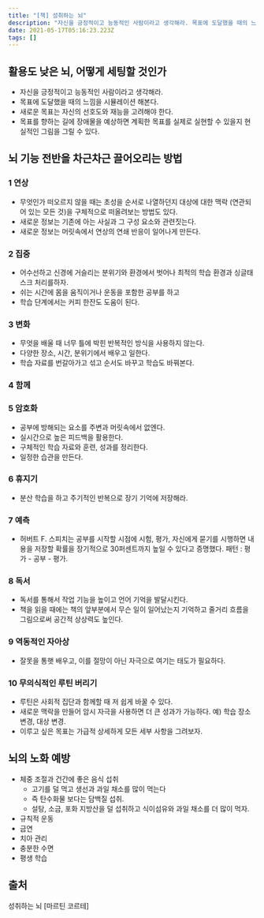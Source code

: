 ```yaml
---
title: "[책] 성취하는 뇌"
description: "자신을 긍정적이고 능동적인 사람이라고 생각해라. 목표에 도달했을 때의 느낌을 시뮬레이션 해본다. 새로운 목표는 자신의 선호도와 재능을 고려해야 한다. 목표를 향하는 길에 장애물을 예상하면 계획한 목표를 실제로 실현할 수 있을지 현실적인 그림을 그릴 수 있다.무엇인가 떠"
date: 2021-05-17T05:16:23.223Z
tags: []
---
```

## 활용도 낮은 뇌, 어떻게 세팅할 것인가
- 자신을 긍정적이고 능동적인 사람이라고 생각해라. 
- 목표에 도달했을 때의 느낌을 시뮬레이션 해본다. 
- 새로운 목표는 자신의 선호도와 재능을 고려해야 한다. 
- 목표를 향하는 길에 장애물을 예상하면 계획한 목표를 실제로 실현할 수 있을지 현실적인 그림을 그릴 수 있다.


## 뇌 기능 전반을 차근차근 끌어오리는 방법

### 1 연상
- 무엇인가 떠오르지 않을 때는 초성을 순서로 나열하던지 대상에 대한 맥락 (연관되어 있는 모든 것)을 구체적으로 떠올려보는 방법도 있다.
- 새로운 정보는 기존에 아는 사실과 그 구성 요소와 관련짓는다. 
- 새로운 정보는 머릿속에서 연상의 연쇄 반응이 일어나게 만든다. 

### 2 집중
- 어수선하고 신경에 거슬리는 분위기와 환경에서 벗어나 최적의 학습 환경과 싱글태스크 처리를하자. 
- 쉬는 시간에 몸을 움직이거나 운동을 포함한 공부를 하고
- 학습 단계에서는 커피 한잔도 도움이 된다.

### 3 변화
- 무엇을 배울 때 너무 틀에 박힌 반복적인 방식을 사용하지 않는다. 
- 다양한 장소, 시간, 분위기에서 배우고 일한다. 
- 학습 자료를 번갈아가고 섞고 순서도 바꾸고 학습도 바꿔본다. 

### 4 함께

### 5 암호화
- 공부에 방해되는 요소를 주변과 머릿속에서 없엔다.
- 실시간으로 높은 피드백을 활용한다. 
- 구체적인 학습 자료와 훈련, 성과를 정리한다.
- 일정한 습관을 만든다.

### 6 휴지기
- 분산 학습을 하고 주기적인 반복으로 장기 기억에 저장해라. 

### 7 예측
- 허버트 F. 스피치는 공부를 시작할 시점에 시험, 평가, 자신에게 묻기를 시행하면 내용을 저장할 확률을 장기적으로 30퍼센트까지 높일 수 있다고 증명했다. 패턴 : 평가 - 공부 - 평가.

### 8 독서
- 독서를 통해서 작업 기능을 높이고 언어 기억을 발달시킨다. 
- 책을 읽을 때에는 책의 앞부분에서 무슨 일이 일어났는지 기억하고 줄거리 흐름을 그림으로써 공간적 상상력도 높인다. 

### 9 역동적인 자아상 
- 잘못을 통햇 배우고, 이를 절망이 아닌 자극으로 여기는 태도가 필요하다. 

### 10 무의식적인 루틴 버리기
- 루틴은 사회적 집단과 함께할 때 저 쉽게 바꿀 수 있다.
- 새로운 맥락을 만들어 암시 자극을 사용하면 더 큰 성과가 가능하다. 예) 학습 장소 변경, 대상 변경.
- 이루고 싶은 목표는 가급적 상세하게 모든 세부 사항을 그려보자. 


## 뇌의 노화 예방
- 체중 조절과 건간에 좋은 음식 섭취
  - 고기를 덜 먹고 생선과 과일 채소를 많이 먹는다
  - 즉 탄수화물 보다는 담백질 섭취. 
  - 설탕, 소금, 포화 지방산을 덜 섭취하고 식이섬유와 과일 채소를 더 많이 먹자. 
- 규칙적 운동
- 금연
- 치아 관리
- 충분한 수면
- 평생 학습

## 출처
성취하는 뇌 [마르틴 코르테]